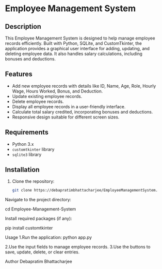 # Employee Management System

## Description
This Employee Management System is designed to help manage employee records efficiently. Built with Python, SQLite, and CustomTkinter, the application provides a graphical user interface for adding, updating, and deleting employee data. It also handles salary calculations, including bonuses and deductions.

## Features
- Add new employee records with details like ID, Name, Age, Role, Hourly Wage, Hours Worked, Bonus, and Deduction.
- Update existing employee records.
- Delete employee records.
- Display all employee records in a user-friendly interface.
- Calculate total salary credited, incorporating bonuses and deductions.
- Responsive design suitable for different screen sizes.

## Requirements
- Python 3.x
- `customtkinter` library
- `sqlite3` library

## Installation
1. Clone the repository:
   ```bash
   git clone https://debapratimbhattacharjee/EmployeeManagementSystem.git
Navigate to the project directory:

cd Employee-Management-System


Install required packages (if any):

pip install customtkinter

Usage
1.Run the application:
  python app.py

2.Use the input fields to manage employee records.
3.Use the buttons to save, update, delete, or clear entries.


Author
Debapratim Bhattacharjee
